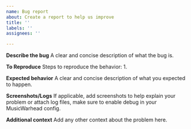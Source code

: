 ```yaml
---
name: Bug report
about: Create a report to help us improve
title: ''
labels: ''
assignees: ''

---
```


**Describe the bug**
A clear and concise description of what the bug is.

**To Reproduce**
Steps to reproduce the behavior:
1. 

**Expected behavior**
A clear and concise description of what you expected to happen.

**Screenshots/Logs**
If applicable, add screenshots to help explain your problem or attach log files, make sure to enable debug in your MusicWarhead config.

**Additional context**
Add any other context about the problem here.
